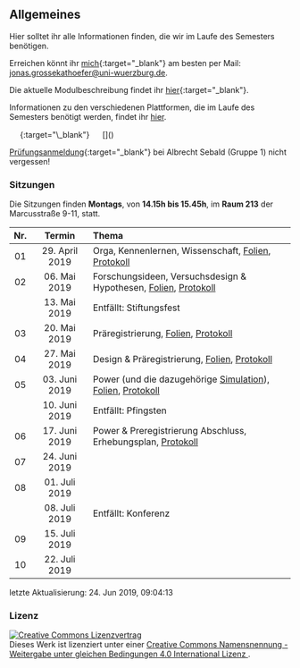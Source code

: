 ## Allgemeines

Hier solltet ihr alle Informationen finden, die wir im Laufe des
Semesters benötigen.

Erreichen könnt ihr
[mich](http://www.i1.psychologie.uni-wuerzburg.de/ekp/personen/jonas-grossekathoefer/){:target="\_blank"}
am besten per Mail: <jonas.grossekathoefer@uni-wuerzburg.de>.

Die aktuelle Modulbeschreibung findet ihr
[hier](https://www2.uni-wuerzburg.de/mhb/MB-de-06-PSY-EFM-152-m01.pdf){:target="\_blank"}.

Informationen zu den verschiedenen Plattformen, die im Laufe des
Semesters benötigt werden, findet ihr
[hier](material/account.html).

<img src="https://s3.amazonaws.com/cloud.ohloh.net/attachments/88839/circle_logo_med.png" width="15" height="15" />
<https://osf.io/9axfe/>{:target="\_blank"}

<img src="https://cdn.cos.io/media/images/prereg-badge.original.png" width="15" height="15" />
[]()

[Prüfungsanmeldung](https://www-sbhome1.zv.uni-wuerzburg.de/qisserver/rds?state=verpublish&status=init&vmfile=no&publishid=201046&moduleCall=webInfo&publishConfFile=webInfo&publishSubDir=veranstaltung){:target="\_blank"}
bei Albrecht Sebald (Gruppe 1) nicht vergessen\!

### Sitzungen

Die Sitzungen finden **Montags**, von **14.15h bis 15.45h**, im **Raum
213** der Marcusstraße 9-11,
statt.

| Nr. |     Termin      | Thema                                                                                                                                            |
| :-: | :-------------: | :----------------------------------------------------------------------------------------------------------------------------------------------- |
| 01  | 29\. April 2019 | Orga, Kennenlernen, Wissenschaft, [Folien](./slides/01-orga.html), [Protokoll](./protocols/01-protocol.html)                                     |
| 02  |  06\. Mai 2019  | Forschungsideen, Versuchsdesign & Hypothesen, [Folien](./slides/02-hypo.html), [Protokoll](./protocols/02-protocol.html)                         |
|     |  13\. Mai 2019  | Entfällt: Stiftungsfest                                                                                                                          |
| 03  |  20\. Mai 2019  | Präregistrierung, [Folien](./slides/03-prereg.html), [Protokoll](./protocols/03-protocol.html)                                                   |
| 04  |  27\. Mai 2019  | Design & Präregistrierung, [Folien](./slides/04-prep.html), [Protokoll](./protocols/04-protocol.html)                                            |
| 05  | 03\. Juni 2019  | Power (und die dazugehörige [Simulation](./material/analysis.html)), [Folien](./slides/05-power.html), [Protokoll](./protocols/05-protocol.html) |
|     | 10\. Juni 2019  | Entfällt: Pfingsten                                                                                                                              |
| 06  | 17\. Juni 2019  | Power & Preregistrierung Abschluss, Erhebungsplan, [Protokoll](./protocols/06-protocol.html)                                                     |
| 07  | 24\. Juni 2019  |                                                                                                                                                  |
| 08  | 01\. Juli 2019  |                                                                                                                                                  |
|     | 08\. Juli 2019  | Entfällt: Konferenz                                                                                                                              |
| 09  | 15\. Juli 2019  |                                                                                                                                                  |
| 10  | 22\. Juli 2019  |                                                                                                                                                  |

letzte Aktualisierung: 24. Jun 2019,
09:04:13

### Lizenz

<a rel="license" href="http://creativecommons.org/licenses/by-sa/4.0/"><img alt="Creative Commons Lizenzvertrag" style="border-width:0" src="https://i.creativecommons.org/l/by-sa/4.0/88x31.png" /></a><br />Dieses
Werk ist lizenziert unter einer
<a rel="license" href="http://creativecommons.org/licenses/by-sa/4.0/">Creative
Commons Namensnennung - Weitergabe unter gleichen Bedingungen 4.0
International Lizenz </a>.

